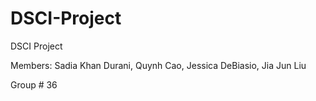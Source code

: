 # DSCI-Project
DSCI Project

Members: Sadia Khan Durani, Quynh Cao, Jessica DeBiasio, Jia Jun Liu

Group # 36